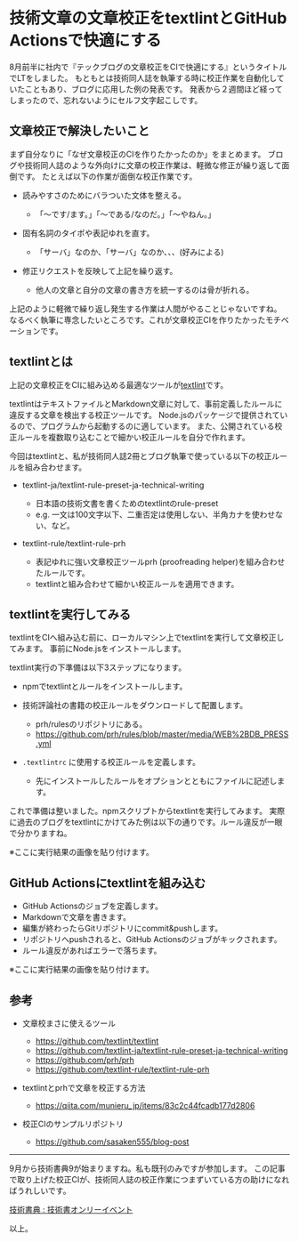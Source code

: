 # 技術文章の文章校正をtextlintとGitHub Actionsで快適にする

8月前半に社内で『テックブログの文章校正をCIで快適にする』というタイトルでLTをしました。
もともとは技術同人誌を執筆する時に校正作業を自動化していたこともあり、ブログに応用した例の発表です。
発表から２週間ほど経ってしまったので、忘れないようにセルフ文字起こしです。


## 文章校正で解決したいこと

まず自分なりに「なぜ文章校正のCIを作りたかったのか」をまとめます。
ブログや技術同人誌のような外向けに文章の校正作業は、軽微な修正が繰り返して面倒です。
たとえば以下の作業が面倒な校正作業です。

* 読みやすさのためにバラついた文体を整える。
  * 「〜です/ます。」「〜である/なのだ。」「〜やねん。」

* 固有名詞のタイポや表記ゆれを直す。
  * 「サーバ」なのか、「サーバ」なのか、、、(好みによる)

* 修正リクエストを反映して上記を繰り返す。
  * 他人の文章と自分の文章の書き方を統一するのは骨が折れる。

上記のように軽微で繰り返し発生する作業は人間がやることじゃないですね。
なるべく執筆に専念したいところです。これが文章校正CIを作りたかったモチベーションです。


## textlintとは

上記の文章校正をCIに組み込める最適なツールが[textlint](https://github.com/textlint/textlint)です。

textlintはテキストファイルとMarkdown文章に対して、事前定義したルールに違反する文章を検出する校正ツールです。
Node.jsのパッケージで提供されているので、プログラムから起動するのに適しています。
また、公開されている校正ルールを複数取り込むことで細かい校正ルールを自分で作れます。

今回はtextlintと、私が技術同人誌2冊とブログ執筆で使っている以下の校正ルールを組み合わせます。

* textlint-ja/textlint-rule-preset-ja-technical-writing
  * 日本語の技術文書を書くためのtextlintのrule-preset
  * e.g. 一文は100文字以下、二重否定は使用しない、半角カナを使わせない、など。

* textlint-rule/textlint-rule-prh
  * 表記ゆれに強い文章校正ツールprh (proofreading helper)を組み合わせたルールです。
  * textlintと組み合わせて細かい校正ルールを適用できます。


## textlintを実行してみる

textlintをCIへ組み込む前に、ローカルマシン上でtextlintを実行して文章校正してみます。
事前にNode.jsをインストールします。

textlint実行の下準備は以下3ステップになります。

* npmでtextlintとルールをインストールします。

* 技術評論社の書籍の校正ルールをダウンロードして配置します。
  * prh/rulesのリポジトリにある。
  * https://github.com/prh/rules/blob/master/media/WEB%2BDB_PRESS.yml

* `.textlintrc` に使用する校正ルールを定義します。
  * 先にインストールしたルールをオプションとともにファイルに記述します。

これで準備は整いました。npmスクリプトからtextlintを実行してみます。
実際に過去のブログをtextlintにかけてみた例は以下の通りです。ルール違反が一眼で分かりますね。

※ここに実行結果の画像を貼り付けます。


## GitHub Actionsにtextlintを組み込む

* GitHub Actionsのジョブを定義します。
* Markdownで文章を書きます。
* 編集が終わったらGitリポジトリにcommit&pushします。
* リポジトリへpushされると、GitHub Actionsのジョブがキックされます。
* ルール違反があればエラーで落ちます。

※ここに実行結果の画像を貼り付けます。


## 参考

* 文章校まさに使えるツール
  * https://github.com/textlint/textlint
  * https://github.com/textlint-ja/textlint-rule-preset-ja-technical-writing
  * https://github.com/prh/prh
  * https://github.com/textlint-rule/textlint-rule-prh

* textlintとprhで文章を校正する方法
  * https://qiita.com/munieru_jp/items/83c2c44fcadb177d2806

* 校正CIのサンプルリポジトリ
  * https://github.com/sasaken555/blog-post


---

9月から技術書典9が始まりますね。私も既刊のみですが参加します。
この記事で取り上げた校正CIが、技術同人誌の校正作業につまずいている方の助けになればうれしいです。

[技術書典 : 技術書オンリーイベント](https://techbookfest.org/)

以上。
